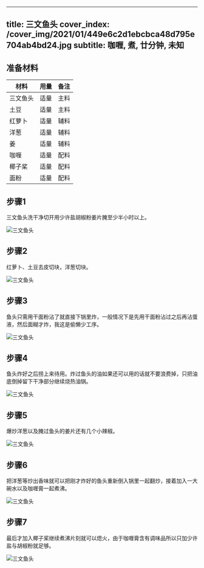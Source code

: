 
---
title: 三文鱼头
cover_index: /cover_img/2021/01/449e6c2d1ebcbca48d795e704ab4bd24.jpg
subtitle: 咖喱, 煮, 廿分钟, 未知
---

## 准备材料

| 材料     | 用量 | 备注|
| ------- | ----- | --- |
| 三文鱼头 | 适量| 主料 |
| 土豆 | 适量| 主料 |
| 红萝卜 | 适量| 辅料 |
| 洋葱 | 适量| 辅料 |
| 姜 | 适量| 辅料 |
| 咖喱 | 适量| 配料 |
| 椰子桨 | 适量| 配料 |
| 面粉 | 适量| 配料 |

## 步骤1

三文鱼头洗干净切开用少许盐胡椒粉姜片腌至少半小时以上。

![三文鱼头](https://i8.meishichina.com/attachment/recipe/201010/201010110632144.jpg?x-oss-process=style/p320) 

## 步骤2

红萝卜、土豆去皮切块，洋葱切块。

![三文鱼头](https://i8.meishichina.com/attachment/recipe/201010/201010110632516.jpg?x-oss-process=style/p320) 

## 步骤3

鱼头只需用干面粉沾了就直接下锅里炸，一般情况下是先用干面粉沾过之后再沾蛋液，然后面糊才炸，我这是偷懒少工序。

![三文鱼头](https://i8.meishichina.com/attachment/recipe/201010/201010110633365.jpg?x-oss-process=style/p320) 

## 步骤4

鱼头炸好之后捞上来待用。炸过鱼头的油如果还可以用的话就不要浪费掉，只把油底倒掉留下干净部分继续烧热油锅。

![三文鱼头](https://i8.meishichina.com/attachment/recipe/201010/201010110634286.jpg?x-oss-process=style/p320) 

## 步骤5

爆炒洋葱以及腌过鱼头的姜片还有几个小辣椒。

![三文鱼头](https://i8.meishichina.com/attachment/recipe/201010/201010110635252.jpg?x-oss-process=style/p320) 

## 步骤6

把洋葱等炒出香味就可以把刚才炸好的鱼头重新倒入锅里一起翻炒，接着加入一大碗水以及咖喱膏一起煮沸。

![三文鱼头](https://i8.meishichina.com/attachment/recipe/201010/201010110637416.jpg?x-oss-process=style/p320) 

## 步骤7

最后才加入椰子桨继续煮沸片刻就可以熄火，由于咖喱膏含有调味品所以只加少许盐与胡椒粉就足够。

![三文鱼头](https://i8.meishichina.com/attachment/recipe/201010/201010110638312.jpg?x-oss-process=style/p320) 

